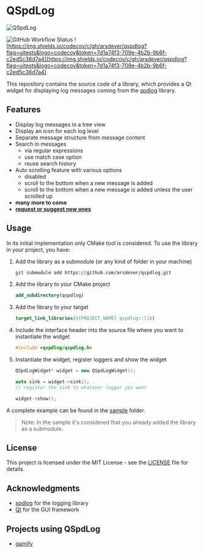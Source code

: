 # QSpdLog

![QSpdLog](docs/images/demo_screenshot.png)

![GitHub Workflow Status](https://img.shields.io/github/actions/workflow/status/arsdever/qspdlog/build_linux.yml?label=linux&logo=github)
![https://img.shields.io/codecov/c/gh/arsdever/qspdlog?flag=uitests&logo=codecov&token=7d1a74f3-709e-4b2b-9b6f-c2ed5c36d7a4](https://img.shields.io/codecov/c/gh/arsdever/qspdlog?flag=uitests&logo=codecov&token=7d1a74f3-709e-4b2b-9b6f-c2ed5c36d7a4)

This repository contains the source code of a library, which provides a Qt widget for displaying log messages coming from the [spdlog](https://github.com/gabime/spdlog) library.

## Features

* Display log messages in a tree view
* Display an icon for each log level
* Separate message structure from message content
* Search in messages
  * via regular expressions
  * use match case option
  * reuse search history
* Auto scrolling feature with various options
  * disabled
  * scroll to the bottom when a new message is added
  * scroll to the bottom when a new message is added unless the user scrolled up
* **many more to come**
* **[request or suggest new ones](https://github.com/arsdever/qspdlog/issues/new/choose)**

## Usage

In its initial implementation only CMake tool is considered. To use the library in your project, you have:

1. Add the library as a submodule (or any kind of folder in your machine)

   ```bash
   git submodule add https://github.com/arsdever/qspdlog.git
   ```

2. Add the library to your CMake project

   ```cmake
   add_subdirectory(qspdlog)
   ```

3. Add the library to your target

   ```cmake
   target_link_libraries(${PROJECT_NAME} qspdlog::lib)
   ```

4. Include the interface header into the source file where you want to instantiate the widget

   ```cpp
   #include <qspdlog/qspdlog.h>
   ```

5. Instantiate the widget, register loggers and show the widget

   ```cpp
   QSpdLogWidget* widget = new QSpdLogWidget();

   auto sink = widget->sink();
   // register the sink to whatever logger you want

   widget->show();
   ```

A complete example can be found in the [sample](sample) folder.

> Note: In the sample it's considered that you already added the library as a submodule.

## License

This project is licensed under the MIT License - see the [LICENSE](LICENSE) file for details.

## Acknowledgments

* [spdlog](https://github.com/gabime/spdlog) for the logging library
* [Qt](https://www.qt.io/) for the GUI framework

## Projects using QSpdLog

* [gamify](https://github.com/arsdever/gamify)
